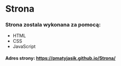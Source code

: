 # Strona 
### Strona zostala wykonana za pomocą:
* HTML
* CSS
* JavaScript

#### Adres strony: https://pmatyjasik.github.io/Strona/

